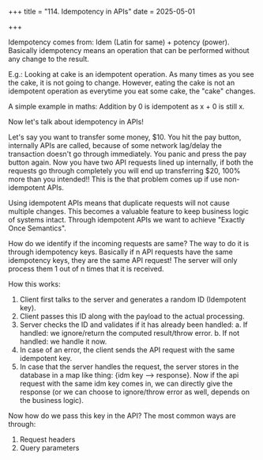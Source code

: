 +++
title = "114. Idempotency in APIs"
date = 2025-05-01
 
+++

Idempotency comes from: Idem (Latin for same) + potency (power). Basically idempotency means an operation that can be performed without any change to the result.

E.g.: Looking at cake is an idempotent operation. As many times as you see the cake, it is not going to change. However, eating the cake is not an idempotent operation as everytime you eat some cake, the "cake" changes.

A simple example in maths: Addition by 0 is idempotent as x + 0 is still x.

Now let's talk about idempotency in APIs!

Let's say you want to transfer some money, $10. You hit the pay button, internally APIs are called, because of some network lag/delay the transaction doesn't go through immediately. You panic and press the pay button again. Now you have two API requests lined up internally, if both the requests go through completely you will end up transferring $20, 100% more than you intended!! This is the that problem comes up if use non-idempotent APIs.

Using idempotent APIs means that duplicate requests will not cause multiple changes. This becomes a valuable feature to keep business logic of systems intact. Through idempotent APIs we want to achieve "Exactly Once Semantics".

How do we identify if the incoming requests are same? The way to do it is through idempotency keys. 
Basically if n API requests have the same idempotency keys, they are the same API request! The server will only process them 1 out of n times that it is received.

How this works:
1. Client first talks to the server and generates a random ID (Idempotent key).
2. Client passes this ID along with the payload to the actual processing.
3. Server checks the ID and validates if it has already been handled:
   a. If handled: we ignore/return the computed result/throw error.
   b. If not handled: we handle it now.
4. In case of an error, the client sends the API request with the same idempotent key.
5. In case that the server handles the request, the server stores in the database in a map like thing: {idm key --> response}. Now if the api request with the same idm key comes in, we can directly give the response (or we can choose to ignore/throw error as well, depends on the business logic).

Now how do we pass this key in the API? The most common ways are through:
1. Request headers
2. Query parameters


